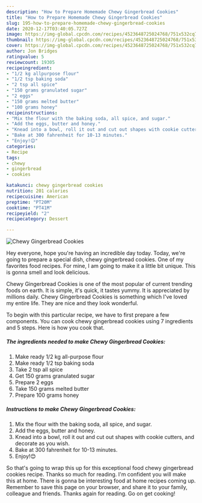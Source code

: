 ```yaml
---
description: "How to Prepare Homemade Chewy Gingerbread Cookies"
title: "How to Prepare Homemade Chewy Gingerbread Cookies"
slug: 195-how-to-prepare-homemade-chewy-gingerbread-cookies
date: 2020-12-17T03:40:05.727Z
image: https://img-global.cpcdn.com/recipes/4523648725024768/751x532cq70/chewy-gingerbread-cookies-recipe-main-photo.jpg
thumbnail: https://img-global.cpcdn.com/recipes/4523648725024768/751x532cq70/chewy-gingerbread-cookies-recipe-main-photo.jpg
cover: https://img-global.cpcdn.com/recipes/4523648725024768/751x532cq70/chewy-gingerbread-cookies-recipe-main-photo.jpg
author: Jon Bridges
ratingvalue: 5
reviewcount: 19305
recipeingredient:
- "1/2 kg allpurpose flour"
- "1/2 tsp baking soda"
- "2 tsp all spice"
- "150 grams granulated sugar"
- "2 eggs"
- "150 grams melted butter"
- "100 grams honey"
recipeinstructions:
- "Mix the flour with the baking soda, all spice, and sugar."
- "Add the eggs, butter and honey."
- "Knead into a bowl, roll it out and cut out shapes with cookie cutters, and decorate as you wish."
- "Bake at 300 fahrenheit for 10-13 minutes."
- "Enjoy!😊"
categories:
- Recipe
tags:
- chewy
- gingerbread
- cookies

katakunci: chewy gingerbread cookies 
nutrition: 201 calories
recipecuisine: American
preptime: "PT20M"
cooktime: "PT41M"
recipeyield: "2"
recipecategory: Dessert

---
```



![Chewy Gingerbread Cookies](https://img-global.cpcdn.com/recipes/4523648725024768/751x532cq70/chewy-gingerbread-cookies-recipe-main-photo.jpg)

Hey everyone, hope you're having an incredible day today. Today, we're going to prepare a special dish, chewy gingerbread cookies. One of my favorites food recipes. For mine, I am going to make it a little bit unique. This is gonna smell and look delicious.

Chewy Gingerbread Cookies is one of the most popular of current trending foods on earth. It is simple, it's quick, it tastes yummy. It is appreciated by millions daily. Chewy Gingerbread Cookies is something which I've loved my entire life. They are nice and they look wonderful.




To begin with this particular recipe, we have to first prepare a few components. You can cook chewy gingerbread cookies using 7 ingredients and 5 steps. Here is how you cook that.

<!--inarticleads1-->

##### The ingredients needed to make Chewy Gingerbread Cookies:

1. Make ready 1/2 kg all-purpose flour
1. Make ready 1/2 tsp baking soda
1. Take 2 tsp all spice
1. Get 150 grams granulated sugar
1. Prepare 2 eggs
1. Take 150 grams melted butter
1. Prepare 100 grams honey




<!--inarticleads2-->

##### Instructions to make Chewy Gingerbread Cookies:

1. Mix the flour with the baking soda, all spice, and sugar.
1. Add the eggs, butter and honey.
1. Knead into a bowl, roll it out and cut out shapes with cookie cutters, and decorate as you wish.
1. Bake at 300 fahrenheit for 10-13 minutes.
1. Enjoy!😊




So that's going to wrap this up for this exceptional food chewy gingerbread cookies recipe. Thanks so much for reading. I'm confident you will make this at home. There is gonna be interesting food at home recipes coming up. Remember to save this page on your browser, and share it to your family, colleague and friends. Thanks again for reading. Go on get cooking!
